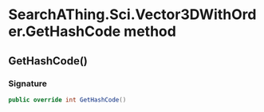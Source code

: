 # SearchAThing.Sci.Vector3DWithOrder.GetHashCode method
## GetHashCode()
### Signature
```csharp
public override int GetHashCode()
```
